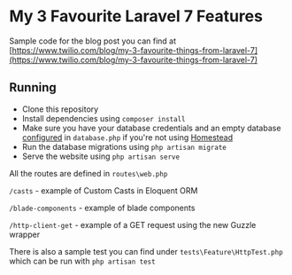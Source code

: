 # My 3 Favourite Laravel 7 Features

Sample code for the blog post you can find at [https://www.twilio.com/blog/my-3-favourite-things-from-laravel-7](https://www.twilio.com/blog/my-3-favourite-things-from-laravel-7)

## Running

 - Clone this repository
 - Install dependencies using `composer install`
 - Make sure you have your database credentials and an empty database [configured](https://laravel.com/docs/5.4/database#configuration) in `database.php`
  if you're not using [Homestead](https://laravel.com/docs/7.x/homestead)
 - Run the database migrations using `php artisan migrate`
 - Serve the website using `php artisan serve`
 
All the routes are defined in `routes\web.php`

`/casts` - example of Custom Casts in Eloquent ORM

`/blade-components` - example of blade components

`/http-client-get` - example of a GET request using the new Guzzle wrapper

There is also a sample test you can find under `tests\Feature\HttpTest.php` which can be run with `php artisan test`
